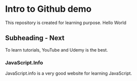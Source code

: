 # Intro to Github demo

This repository is created for learning purpose.
Hello World

## Subheading - Next

To learn tutorials, YouTube and Udemy is the best.

### JavaScript.Info

JavaScript.info is a very good website for learning JavaScript.

